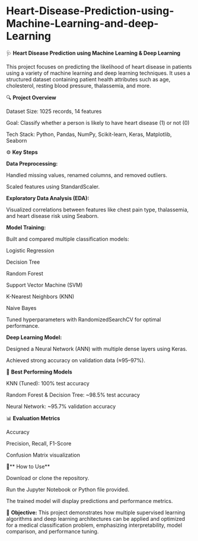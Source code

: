 # Heart-Disease-Prediction-using-Machine-Learning-and-deep-Learning

🩺 **Heart Disease Prediction using Machine Learning & Deep Learning**

This project focuses on predicting the likelihood of heart disease in patients using a variety of machine learning and deep learning techniques.
It uses a structured dataset containing patient health attributes such as age, cholesterol, resting blood pressure, thalassemia, and more.

🔍 **Project Overview**

Dataset Size: 1025 records, 14 features

Goal: Classify whether a person is likely to have heart disease (1) or not (0)

Tech Stack: Python, Pandas, NumPy, Scikit-learn, Keras, Matplotlib, Seaborn

⚙️ **Key Steps**

**Data Preprocessing:**

Handled missing values, renamed columns, and removed outliers.

Scaled features using StandardScaler.

**Exploratory Data Analysis (EDA):**

Visualized correlations between features like chest pain type, thalassemia, and heart disease risk using Seaborn.

**Model Training:**

Built and compared multiple classification models:

Logistic Regression

Decision Tree

Random Forest

Support Vector Machine (SVM)

K-Nearest Neighbors (KNN)

Naive Bayes

Tuned hyperparameters with RandomizedSearchCV for optimal performance.

**Deep Learning Model:**

Designed a Neural Network (ANN) with multiple dense layers using Keras.

Achieved strong accuracy on validation data (≈95–97%).

🧠 **Best Performing Models**

KNN (Tuned): 100% test accuracy

Random Forest & Decision Tree: ~98.5% test accuracy

Neural Network: ~95.7% validation accuracy

📊 **Evaluation Metrics**

Accuracy

Precision, Recall, F1-Score

Confusion Matrix visualization

📁** How to Use**

Download or clone the repository.

Run the Jupyter Notebook or Python file provided.

The trained model will display predictions and performance metrics.

🎯 **Objective:**
This project demonstrates how multiple supervised learning algorithms and deep learning architectures can be applied and optimized for a medical classification problem, emphasizing interpretability, model comparison, and performance tuning.
